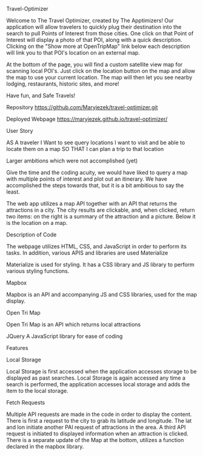 Travel-Optimizer

Welcome to The Travel Optimizer, created by The Apptimizers!
Our application will allow travelers to quickly plug their destination into the search to pull Points of Interest from those cities. One click on that Point of Interest will display a photo of that POI, along with a quick description. Clicking on the "Show more at OpenTripMap" link below each description will link you to that POI's location on an external map.

At the bottom of the page, you will find a custom satellite view map for scanning local POI's. Just click on the location button on the map and allow the map to use your current location. The map will then let you see nearby lodging, restaurants, historic sites, and more!

Have fun, and Safe Travels!

Repository
https://github.com/Maryjezek/travel-optimizer.git

Deployed Webpage
https://maryjezek.github.io/travel-optimizer/
 
User Story

AS A traveler
I Want to see query locations I want to visit and be able to locate them on a map
SO THAT I can plan a trip to that location

Larger ambitions which were not accomplished (yet)

Give the time and the coding acuity, we would have liked to query a map with multiple points of interest and plot out an itinerary. We have accomplished the steps towards that, but it is a bit ambitious to say the least.

The web app utilizes a map API together with an API that returns the attractions in a city. The city results are clickable, and, when clicked, return two items: on the right is a summary of the attraction and a picture. Below it is the location on a map.

Description of Code

The webpage utilizes HTML, CSS, and JavaScript in order to perform its tasks. In addition, various APIS and libraries are used
Materialize

Materialize is used for styling. It has a CSS library and JS library to perform various styling functions.

Mapbox

Mapbox is an API and accompanying JS and CSS libraries, used for the map display.

Open Tri Map

Open Tri Map is an API which returns local attractions

JQuery
A JavaScript library for ease of coding

Features

Local Storage

Local Storage is first accessed when the application accesses storage to be displayed as past searches.
Local Storage is again accessed any time a search is performed, the application accesses local storage and adds the item to the local storage.

Fetch Requests

Multiple API requests are made in the code in order to display the content. There is first a request to the city to grab its latitude and longitude. The lat and lon initiate another PAI request of attractions in the area. A third API request is initiated to displayed information when an attraction is clicked. There is a separate update of the Map at the bottom, utilizes a function declared in the mapbox library.
